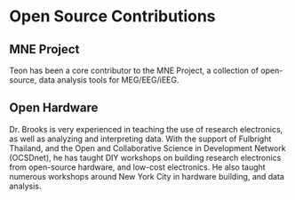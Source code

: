 # Open Source Contributions

## MNE Project
Teon has been a core contributor to the MNE Project, a collection of open-source, data analysis tools for MEG/EEG/iEEG.

## Open Hardware
Dr. Brooks is very experienced in teaching the use of research electronics, as well as analyzing and interpreting data. With the support of Fulbright Thailand, and the Open and Collaborative Science in Development Network (OCSDnet), he has taught DIY workshops on building research electronics from open-source hardware, and low-cost electronics. He also taught numerous workshops around New York City in hardware building, and data analysis.
